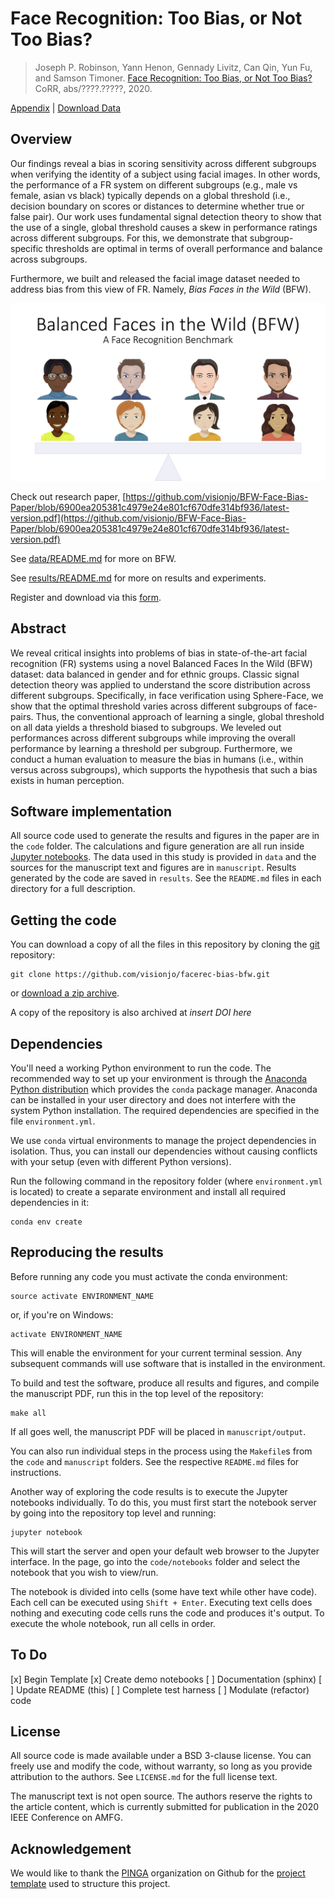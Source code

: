 # Face Recognition: Too Bias, or Not Too Bias?


<div>
<blockquote>
         Joseph P. Robinson, Yann Henon, Gennady Livitz, Can Qin, Yun Fu, and Samson Timoner.
         <a href="papers/tpami-final.pdf"> Face Recognition: Too Bias, or Not Too Bias?</a> CoRR, abs/????.?????, 2020.
</blockquote>
</div>
<div>
    <div>
      <a href="papers/pami-appendix.pdf"> Appendix</a>  | 
      <a href="https://northeastern-my.sharepoint.com/:u:/g/personal/robinson_jo_northeastern_edu/EY2_oZ3xCspJrGLms8nOy-cBjKJO_Azd7XemctvusWp1vw?e=TLBmhm">Download Data</a> 
     </div>
    <div style="display: none;" id="robinsonfacebias2020">
      <pre class="bibtex">@article{robinson:facebias:2020,
      author        = "Joseph Robinson and Yann Henon and Gennady Livitz and Can Qin and Yun Fu and Samson Timoner",
      title         = "Face Recognition: Too Bias, or Not Too Bias?",
      journal       = "CoRR",
      year          = "2020",
      volume        = "abs/????.?????",
      url           = "http://arxiv.org/abs/????.?????",
      archiveprefix = "arXiv",
      eprint        = "????.?????",
      timestamp     = "Wed, 29 May 2019 11:27:50 +0200",
      biburl        = "https://dblp.org/rec/bib/journals/corr/abs-????-?????",
      bibsource     = "dblp computer science bibliography, https://dblp.org"
      }
    </pre>
  </div>

## Overview
Our findings reveal a bias in scoring sensitivity across different subgroups when verifying the identity of a subject
using facial images. In other words, the performance of a FR system on different subgroups (e.g., male vs female,
asian vs black) typically depends on a global threshold (i.e., decision boundary on scores or distances to determine
whether true or false pair). Our work uses fundamental signal detection theory to show that the use of a single,
global threshold causes a skew in performance ratings across different subgroups. For this, we demonstrate that
subgroup-specific thresholds are optimal in terms of overall performance and balance across subgroups.

Furthermore, we built and released the facial image dataset needed to address bias from this view of FR. Namely, *Bias Faces in the Wild* (BFW).

<img src="docs/bfw-teaser-image.png" alt="teaser" width="600"/>


Check out research paper, [https://github.com/visionjo/BFW-Face-Bias-Paper/blob/6900ea205381c4979e24e801cf670dfe314bf936/latest-version.pdf](https://github.com/visionjo/BFW-Face-Bias-Paper/blob/6900ea205381c4979e24e801cf670dfe314bf936/latest-version.pdf)

See [data/README.md](data/README.md) for more on BFW.

See [results/README.md](results/README.md) for more on results and experiments.

Register and download via this [form](https://forms.office.com/Pages/ResponsePage.aspx?id=gcLuqKOqrk2sm5o5i5IV57dX0R2T-YhEje_JmPbemGlUOTVZTkhPVElCSkRFMlZaOEVDSkJYWjk5Uy4u).

## Abstract

We reveal critical insights into problems of bias in state-of-the-art facial recognition (FR) systems using a novel 
Balanced Faces In the Wild (BFW) dataset: data balanced in gender and for ethnic groups. Classic signal detection theory 
was applied to understand the score distribution across different subgroups. Specifically, in face verification using 
Sphere-Face, we show that the optimal threshold varies across different subgroups of face-pairs. Thus, the conventional 
approach of learning a single, global threshold on all data yields a threshold biased to subgroups. We leveled out 
performances across different subgroups while improving the overall performance by learning a threshold per subgroup. 
Furthermore, we conduct a human evaluation to measure the bias in humans (i.e., within versus across subgroups), which 
supports the hypothesis that such a bias exists in human perception.

## Software implementation
All source code used to generate the results and figures in the paper are in
the `code` folder.
The calculations and figure generation are all run inside
[Jupyter notebooks](http://jupyter.org/).
The data used in this study is provided in `data` and the sources for the
manuscript text and figures are in `manuscript`.
Results generated by the code are saved in `results`.
See the `README.md` files in each directory for a full description.


## Getting the code

You can download a copy of all the files in this repository by cloning the
[git](https://git-scm.com/) repository:

    git clone https://github.com/visionjo/facerec-bias-bfw.git

or [download a zip archive](https://github.com/visionjo/facerec-bias-bfw/archive/master.zip).

A copy of the repository is also archived at *insert DOI here*


## Dependencies

You'll need a working Python environment to run the code.
The recommended way to set up your environment is through the
[Anaconda Python distribution](https://www.anaconda.com/download/) which
provides the `conda` package manager.
Anaconda can be installed in your user directory and does not interfere with
the system Python installation.
The required dependencies are specified in the file `environment.yml`.

We use `conda` virtual environments to manage the project dependencies in
isolation.
Thus, you can install our dependencies without causing conflicts with your
setup (even with different Python versions).

Run the following command in the repository folder (where `environment.yml`
is located) to create a separate environment and install all required
dependencies in it:

    conda env create


## Reproducing the results

Before running any code you must activate the conda environment:

    source activate ENVIRONMENT_NAME

or, if you're on Windows:

    activate ENVIRONMENT_NAME

This will enable the environment for your current terminal session.
Any subsequent commands will use software that is installed in the environment.

To build and test the software, produce all results and figures, and compile
the manuscript PDF, run this in the top level of the repository:

    make all

If all goes well, the manuscript PDF will be placed in `manuscript/output`.

You can also run individual steps in the process using the `Makefile`s from the
`code` and `manuscript` folders. See the respective `README.md` files for
instructions.

Another way of exploring the code results is to execute the Jupyter notebooks
individually.
To do this, you must first start the notebook server by going into the
repository top level and running:

    jupyter notebook

This will start the server and open your default web browser to the Jupyter
interface. In the page, go into the `code/notebooks` folder and select the
notebook that you wish to view/run.

The notebook is divided into cells (some have text while other have code).
Each cell can be executed using `Shift + Enter`.
Executing text cells does nothing and executing code cells runs the code
and produces it's output.
To execute the whole notebook, run all cells in order.

## To Do
[x] Begin Template
[x] Create demo notebooks
[ ] Documentation (sphinx)
[ ] Update README (this)
[ ] Complete test harness
[ ] Modulate (refactor) code

## License

All source code is made available under a BSD 3-clause license. You can freely
use and modify the code, without warranty, so long as you provide attribution
to the authors. See `LICENSE.md` for the full license text.

The manuscript text is not open source. The authors reserve the rights to the
article content, which is currently submitted for publication in the
2020 IEEE Conference on AMFG.

## Acknowledgement
We would like to thank the [PINGA](https://github.com/pinga-lab?type=source) organization on Github for the
 [project template](https://github.com/pinga-lab/paper-template) used to structure this project.
